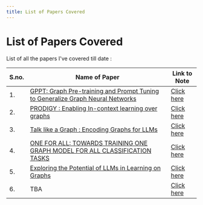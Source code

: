 ```yaml
---
title: List of Papers Covered
---
```


# List of Papers Covered

List of all the papers I've covered till date :

| S.no. | Name of Paper | Link to Note |
| ----- | ------------- | ------------ |
| 1. | [GPPT: Graph Pre-training and Prompt Tuning to Generalize Graph Neural Networks](https://dl.acm.org/doi/abs/10.1145/3534678.3539249) | [Click here](./Graph_Neural_Networks/1-icl-over-graphs-GPPT.md) |
| 2. | [PRODIGY : Enabling In-context learning over graphs](https://arxiv.org/abs/2305.12600) | [Click here](./Graph_Neural_Networks/2-icl-over-graphs-PRODIGY.md) |
| 3. | [Talk like a Graph : Encoding Graphs for LLMs](https://arxiv.org/pdf/2310.04560.pdf) | [Click here](Graph_Neural_Networks/4-talk-like-graph.md) |
| 4. | [ONE FOR ALL: TOWARDS TRAINING ONE GRAPH MODEL FOR ALL CLASSIFICATION TASKS](https://arxiv.org/pdf/2310.00149v1.pdf) | [Click here](Graph_Neural_Networks/3-one-for-all-ofa.md) |
| 5. | [Exploring the Potential of LLMs in Learning on Graphs](https://arxiv.org/pdf/2307.03393.pdf) | [Click here](Graph_Neural_Networks/3-potential-llm-graph-learning.md) |
| 6. | TBA | [Click here]() |

